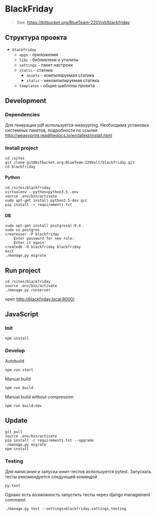 # BlackFriday

> See: https://bitbucket.org/BlueTeam-220Volt/blackfriday

## Структура проекта

* `blackfriday`
    * `apps` - приложения
    * `libs` - библиотеки и утилиты
    * `settings` - пакет настроек
    * `static` - статика
        * `assets` - компилируемая статика
        * `static` - некомпилируемая статика
    * `templates` - общие шаблоны проекта


## Development


### Dependencies

Для генерации pdf используется weasypring. Необходима установка системных пакетов, подробности по ссылке
http://weasyprint.readthedocs.io/en/latest/install.html

### Install project
```
cd /sites
git clone git@bitbucket.org:BlueTeam-220Volt/blackfriday.git
cd blackfriday
```

#### Python
```
cd /sites/blackfriday
virtualenv --python=python3.5 .env
source .env/bin/activate
sudo apt-get install python3.5-dev gcc
pip install -r requirements.txt
```

#### DB
```
sudo apt-get install postgresql-9.4
sudo su postgres
createuser -P blackfriday
    Enter password for new role:
    Enter it again:
createdb -O blackfriday blackfriday
exit
./manage.py migrate
```

## Run project
```
cd /sites/blackfriday
source .env/bin/activate
./manage.py runserver
```
open http://blackfriday.local:8000/


## JavaScript

### Init
```
npm install
```

### Develop
Autobuild
```
npm run start
```

Manual build
```
npm run build
```

Manual build without compression
```
npm run build:dev
```


## Update
```
git pull
source .env/bin/activate
pip install -r requirements.txt --upgrade
./manage.py migrate
npm install
```


### Testing

Для написания и запуска юнит-тестов используется pytest. Запускать тесты рекомендуется следующей командой
```
py.test
```
Однако есть возможность запустить тесты через django management command:
```
./manage.py test --settings=blackfriday.settings.testing
```
